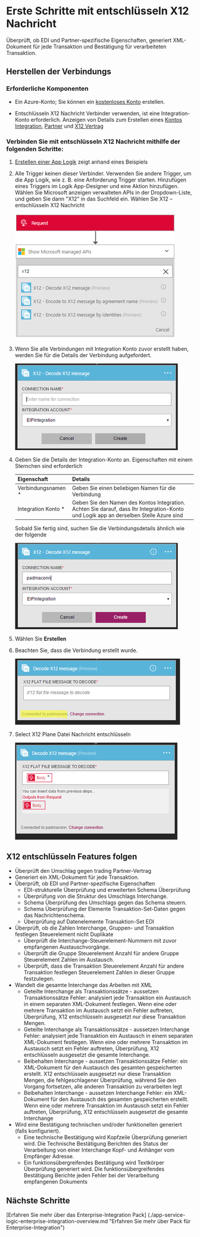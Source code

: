 <properties 
    pageTitle="Erfahren Sie mehr über Enterprise Integration Pack entschlüsseln X12 Nachricht Connctor | Microsoft Azure-App-Verwaltungsdienst | Microsoft Azure" 
    description="Informationen Sie zum Verwenden von Partner mit der apps Enterprise Integration Pack und Logik" 
    services="logic-apps" 
    documentationCenter=".net,nodejs,java"
    authors="padmavc" 
    manager="erikre" 
    editor=""/>

<tags 
    ms.service="logic-apps" 
    ms.workload="integration" 
    ms.tgt_pltfrm="na" 
    ms.devlang="na" 
    ms.topic="article" 
    ms.date="08/15/2016" 
    ms.author="padmavc"/>

# <a name="get-started-with-decode-x12-message"></a>Erste Schritte mit entschlüsseln X12 Nachricht

Überprüft, ob EDI und Partner-spezifische Eigenschaften, generiert XML-Dokument für jede Transaktion und Bestätigung für verarbeiteten Transaktion.

## <a name="create-the-connection"></a>Herstellen der Verbindungs

### <a name="prerequisites"></a>Erforderliche Komponenten

* Ein Azure-Konto; Sie können ein [kostenloses Konto](https://azure.microsoft.com/free) erstellen.

* Entschlüsseln X12 Nachricht Verbinder verwenden, ist eine Integration-Konto erforderlich. Anzeigen von Details zum Erstellen eines [Kontos Integration](./app-service-logic-enterprise-integration-create-integration-account.md), [Partner](./app-service-logic-enterprise-integration-partners.md) und [X12 Vertrag](./app-service-logic-enterprise-integration-x12.md)

### <a name="connect-to-decode-x12-message-using-the-following-steps"></a>Verbinden Sie mit entschlüsseln X12 Nachricht mithilfe der folgenden Schritte:

1. [Erstellen einer App Logik](./app-service-logic-create-a-logic-app.md) zeigt anhand eines Beispiels

2. Alle Trigger keinen dieser Verbinder. Verwenden Sie andere Trigger, um die App Logik, wie z. B. eine Anforderung Trigger starten.  Hinzufügen eines Triggers im Logik App-Designer und eine Aktion hinzufügen.  Wählen Sie Microsoft anzeigen verwalteten APIs in der Dropdown-Liste, und geben Sie dann "X12" in das Suchfeld ein.  Wählen Sie X12 – entschlüsseln X12 Nachricht

    ![X12 suchen](./media/app-service-logic-enterprise-integration-x12connector/x12decodeimage1.png)  

3. Wenn Sie alle Verbindungen mit Integration Konto zuvor erstellt haben, werden Sie für die Details der Verbindung aufgefordert.

    ![Integration Kontoverbindung](./media/app-service-logic-enterprise-integration-x12connector/x12decodeimage4.png)    

4. Geben Sie die Details der Integration-Konto an.  Eigenschaften mit einem Sternchen sind erforderlich

  	| Eigenschaft | Details |
  	| -------- | ------- |
  	| Verbindungsnamen * | Geben Sie einen beliebigen Namen für die Verbindung |
  	| Integration Konto * | Geben Sie den Namen des Kontos Integration. Achten Sie darauf, dass Ihr Integration-Konto und Logik app an derselben Stelle Azure sind |

    Sobald Sie fertig sind, suchen Sie die Verbindungsdetails ähnlich wie der folgende
    
    ![Integration Kontoverbindung erstellt](./media/app-service-logic-enterprise-integration-x12connector/x12decodeimage5.png) 

5. Wählen Sie **Erstellen**
    
6. Beachten Sie, dass die Verbindung erstellt wurde.

    ![Informationen zur Integration Konto-Verbindung](./media/app-service-logic-enterprise-integration-x12connector/x12decodeimage6.png) 

7. Select X12 Plane Datei Nachricht entschlüsseln

    ![Bereitstellen von Pflichtfelder](./media/app-service-logic-enterprise-integration-x12connector/x12decodeimage7.png) 

## <a name="x12-decode-does-following"></a>X12 entschlüsseln Features folgen

* Überprüft den Umschlag gegen trading Partner-Vertrag
* Generiert ein XML-Dokument für jede Transaktion.
* Überprüft, ob EDI und Partner-spezifische Eigenschaften
    * EDI-strukturelle Überprüfung und erweiterten Schema Überprüfung
    * Überprüfung von die Struktur des Umschlags Interchange.
    * Schema Überprüfung des Umschlags gegen das Schema steuern.
    * Schema Überprüfung der Elemente Transaktion-Set-Daten gegen das Nachrichtenschema.
    * Überprüfung auf Datenelemente Transaktion-Set EDI 
* Überprüft, ob die Zahlen Interchange, Gruppen- und Transaktion festlegen Steuerelement nicht Duplikate
    * Überprüft die Interchange-Steuerelement-Nummern mit zuvor empfangenen Austauschvorgänge.
    * Überprüft die Gruppe Steuerelement Anzahl für andere Gruppe Steuerelement Zahlen im Austausch.
    * Überprüft, dass die Transaktion Steuerelement Anzahl für andere Transaktion festlegen Steuerelement Zahlen in dieser Gruppe festzulegen.
* Wandelt die gesamte Interchange das Arbeiten mit XML 
    * Geteilte Interchange als Transaktionssätze - aussetzen Transaktionssätze Fehler: analysiert jede Transaktion ein Austausch in einem separaten XML-Dokument festlegen. Wenn eine oder mehrere Transaktion im Austausch setzt ein Fehler auftreten, Überprüfung, X12 entschlüsseln ausgesetzt nur diese Transaktion Mengen.
    * Geteilte Interchange als Transaktionssätze - aussetzen Interchange Fehler: analysiert jede Transaktion ein Austausch in einem separaten XML-Dokument festlegen.  Wenn eine oder mehrere Transaktion im Austausch setzt ein Fehler auftreten, Überprüfung, X12 entschlüsseln ausgesetzt die gesamte Interchange.
    * Beibehalten Interchange - aussetzen Transaktionssätze Fehler: ein XML-Dokument für den Austausch des gesamten gespeicherten erstellt. X12 entschlüsseln ausgesetzt nur diese Transaktion Mengen, die fehlgeschlagener Überprüfung, während Sie den Vorgang fortsetzen, alle anderen Transaktion zu verarbeiten legt
    * Beibehalten Interchange - aussetzen Interchange Fehler: ein XML-Dokument für den Austausch des gesamten gespeicherten erstellt. Wenn eine oder mehrere Transaktion im Austausch setzt ein Fehler auftreten, Überprüfung, X12 entschlüsseln ausgesetzt die gesamte Interchange 
* Wird eine Bestätigung technischen und/oder funktionellen generiert (falls konfiguriert).
    * Eine technische Bestätigung wird Kopfzeile Überprüfung generiert wird. Die Technische Bestätigung Berichten des Status der Verarbeitung von einer Interchange Kopf- und Anhänger vom Empfänger Adresse.
    * Ein funktionsübergreifendes Bestätigung wird Textkörper Überprüfung generiert wird. Die funktionsübergreifendes Bestätigung Berichte jeden Fehler bei der Verarbeitung empfangenen Dokuments

## <a name="next-steps"></a>Nächste Schritte

[Erfahren Sie mehr über das Enterprise-Integration Pack] (./app-service-logic-enterprise-integration-overview.md "Erfahren Sie mehr über Pack für Enterprise-Integration") 


